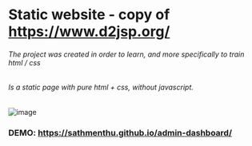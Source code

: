 # Static website - copy of https://www.d2jsp.org/
###### The project was created in order to learn, and more specifically to train html / css
###### Is a static page with pure html + css, without javascript.
![image](https://user-images.githubusercontent.com/33133742/176194257-0332e098-38cc-4035-9e7b-22873b925655.png)
### DEMO: https://sathmenthu.github.io/admin-dashboard/
